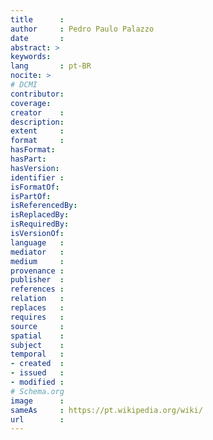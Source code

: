 ```yaml
---
title      :
author     : Pedro Paulo Palazzo
date       :
abstract: >
keywords:
lang       : pt-BR
nocite: >
# DCMI
contributor:
coverage:
creator    :
description:
extent     :
format     : 
hasFormat:
hasPart:
hasVersion:
identifier :
isFormatOf:
isPartOf:
isReferencedBy:
isReplacedBy:
isRequiredBy:
isVersionOf:
language   :
mediator   :
medium     :
provenance :
publisher  :
references :
relation   :
replaces   :
requires   :
source     :
spatial    :
subject    :
temporal   :
- created  :
- issued   :
- modified :
# Schema.org
image      :
sameAs     : https://pt.wikipedia.org/wiki/
url        :
---
```


